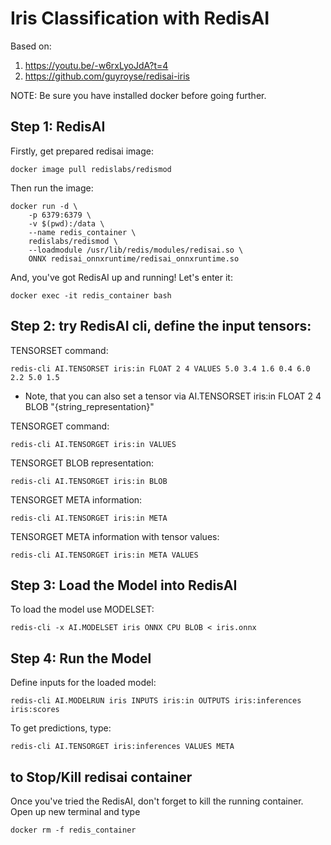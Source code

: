 # Iris Classification with RedisAI
Based on:
1) https://youtu.be/-w6rxLyoJdA?t=4
2) https://github.com/guyroyse/redisai-iris

NOTE: Be sure you have installed docker before going further.

## Step 1: RedisAI

Firstly, get prepared redisai image:
```
docker image pull redislabs/redismod
```
Then run the image:
```
docker run -d \
    -p 6379:6379 \
    -v $(pwd):/data \
    --name redis_container \
    redislabs/redismod \
    --loadmodule /usr/lib/redis/modules/redisai.so \
    ONNX redisai_onnxruntime/redisai_onnxruntime.so
```
And, you've got RedisAI up and running!
Let's enter it:
```
docker exec -it redis_container bash
```

## Step 2: try RedisAI cli, define the input tensors:
TENSORSET command:
```
redis-cli AI.TENSORSET iris:in FLOAT 2 4 VALUES 5.0 3.4 1.6 0.4 6.0 2.2 5.0 1.5
```
* Note, that you can also set a tensor via AI.TENSORSET iris:in FLOAT 2 4 BLOB "{string_representation}"

TENSORGET command:
```
redis-cli AI.TENSORGET iris:in VALUES
```
TENSORGET BLOB representation:
```
redis-cli AI.TENSORGET iris:in BLOB
```
TENSORGET META information:
```
redis-cli AI.TENSORGET iris:in META
```
TENSORGET META information with tensor values:
```
redis-cli AI.TENSORGET iris:in META VALUES
```

## Step 3: Load the Model into RedisAI
To load the model use MODELSET:
```
redis-cli -x AI.MODELSET iris ONNX CPU BLOB < iris.onnx
```
## Step 4: Run the Model
Define inputs for the loaded model:
```
redis-cli AI.MODELRUN iris INPUTS iris:in OUTPUTS iris:inferences iris:scores
```
To get predictions, type:
```
redis-cli AI.TENSORGET iris:inferences VALUES META
```

## to Stop/Kill redisai container
Once you've tried the RedisAI, don't forget to kill the running container.
Open up new terminal and type
```
docker rm -f redis_container
```

